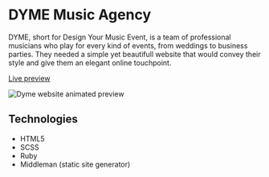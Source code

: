 # DYME Music Agency

DYME, short for Design Your Music Event, is a team of professional musicians who play for every kind of events, from weddings to business parties.
They needed a simple yet beautifull website that would convey their style and give them an elegant online touchpoint.

[Live preview](https://www.dyme-music.com/)

![Dyme website animated preview](https://www.fsansalvadore.com/assets/Dyme_preview.gif)

## Technologies  

- HTML5
- SCSS
- Ruby
- Middleman (static site generator)
